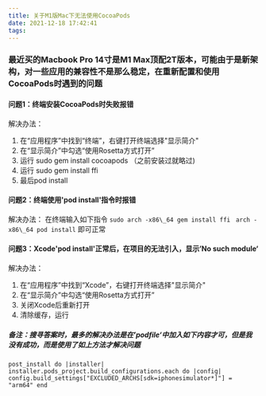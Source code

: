 ```yaml
---
title: 关于M1版Mac下无法使用CocoaPods
date: 2021-12-18 17:42:41
tags:
---
```

### 最近买的Macbook Pro 14寸是M1 Max顶配2T版本，可能由于是新架构，对一些应用的兼容性不是那么稳定，在重新配置和使用CocoaPods时遇到的问题
#### 问题1：终端安装CocoaPods时失败报错
解决办法：
1. 在“应用程序”中找到“终端”，右键打开终端选择"显示简介"
2. 在“显示简介”中勾选“使用Rosetta方式打开”
3. 运行 sudo gem install cocoapods （之前安装过就略过)  
4. 运行 sudo gem install ffi  
5. 最后pod install

#### 问题2：终端使用'pod install'指令时报错
解决办法：
在终端输入如下指令
`sudo arch -x86\_64 gem install ffi `
`arch -x86\_64 pod install`
即可正常

####  问题3：Xcode'pod install'正常后，在项目的无法引入，显示’No such module‘
解决办法：
1. 在“应用程序”中找到“Xcode”，右键打开终端选择"显示简介"
2. 在“显示简介”中勾选“使用Rosetta方式打开”
3. 关闭Xcode后重新打开
4. 清除缓存，运行
##### 备注：搜寻答案时，最多的解决办法是在’podfile‘中加入如下内容才可，但是我没有成功，而是使用了如上方法才解决问题
   `post_install do |installer|
   installer.pods_project.build_configurations.each do |config|
   config.build_settings["EXCLUDED_ARCHS[sdk=iphonesimulator*]"] = "arm64"
end`
  